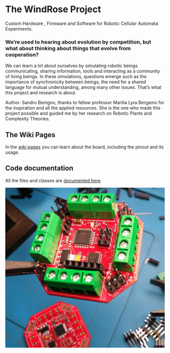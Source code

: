 # The WindRose Project
Custom Hardware , Firmware and Software for Robotic Cellular Automata Experiments.

### We’re used to hearing about evolution by competition, but what about thinking about things that evolve from cooperation?
<p>We can learn a lot about ourselves by simulating robotic beings communicating, sharing information, tools and interacting as a community of living beings. In these simulations, questions emerge such as the importance of synchronicity between beings, the need for a shared language for mutual understanding, among many other issues. That’s what this project and research is about.</p>

<p>Author: Sandro Benigno, thanks to fellow professor Marilia Lyra Bergamo for the inspiration and all the applied resources. 
She is the one who made this project possible and guided me by her research on Robotic Plants and Complexity Theories.</p>

## The Wiki Pages

<p>In the <a href="https://github.com/sandrobenigno/WindRose/wiki">wiki pages</a> you can learn about the board, including the pinout and its usage.</p>

## Code documentation
All the files and classes are <a target="_blank" rel="noopener noreferrer" href="https://sandrobenigno.github.io/WindRose/html/index.html">documented here</a>.

<p><img src="docs/images/wr_board.jpg"></p>
